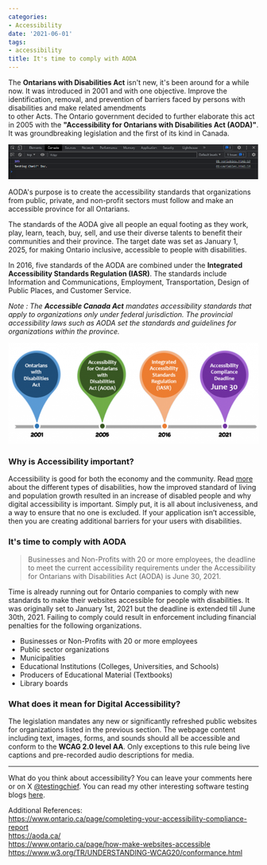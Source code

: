 ```yaml
---
categories:
- Accessibility
date: '2021-06-01'
tags:
- accessibility
title: It's time to comply with AODA
---
```


The **Ontarians with Disabilities Act** isn't new, it's been around for a
while now. It was introduced in 2001 and with one objective. Improve the
identification, removal, and prevention of barriers faced by persons with
disabilities and make related amendments  
to other Acts. The Ontario government decided to further elaborate this act in
2005 with the **"Accessibility for Ontarians with Disabilities Act (AODA)"**.
It was groundbreaking legislation and the first of its kind in Canada.

![aoda](/assets/img/posts/image-2.png)

AODA's purpose is to create the accessibility standards that organizations
from public, private, and non-profit sectors must follow and make an
accessible province for all Ontarians.

The standards of the AODA give all people an equal footing as they work, play,
learn, teach, buy, sell, and use their diverse talents to benefit their
communities and their province. The target date was set as January 1, 2025,
for making Ontario inclusive, accessible to people with disabilities.

In 2016, five standards of the AODA are combined under the **Integrated
Accessibility Standards Regulation (IASR)**. The standards include Information
and Communications, Employment, Transportation, Design of Public Places, and
Customer Service.

_Note : The **Accessible Canada Act** mandates accessibility standards that
apply to organizations only under federal jurisdiction. The provincial
accessibility laws such as AODA set the standards and guidelines for
organizations within the province._

![accessibility act ontario timeline](/assets/img/posts/image-1-1024x413.png)

### Why is Accessibility important?

Accessibility is good for both the economy and the community. Read [more
](https://skthetester.github.io/why-you-cant-skip-accessibility-testing/)about the
different types of disabilities, how the improved standard of living and
population growth resulted in an increase of disabled people and why digital
accessibility is important. Simply put, it is all about inclusiveness, and a
way to ensure that no one is excluded. If your application isn’t accessible,
then you are creating additional barriers for your users with disabilities.

### It's time to comply with AODA

> Businesses and Non-Profits with 20 or more employees, the deadline to meet
> the current accessibility requirements under the Accessibility for Ontarians
> with Disabilities Act (AODA) is June 30, 2021.

Time is already running out for Ontario companies to comply with new standards
to make their websites accessible for people with disabilities. It was
originally set to January 1st, 2021 but the deadline is extended till June
30th, 2021. Failing to comply could result in enforcement including financial
penalties for the following organizations.

  * Businesses or Non-Profits with 20 or more employees
  * Public sector organizations
  * Municipalities
  * Educational Institutions (Colleges, Universities, and Schools)
  * Producers of Educational Material (Textbooks)
  * Library boards

### What does it mean for Digital Accessibility?

The legislation mandates any new or significantly refreshed public websites
for organizations listed in the previous section. The webpage content
including text, images, forms, and sounds should all be accessible and conform
to the **WCAG 2.0 level AA**. Only exceptions to this rule being live captions
and pre-recorded audio descriptions for media.

* * *

What do you think about accessibility? You can leave your comments here or on
X [@testingchief](https://x.com/testingchief). You can read my
other interesting software testing blogs
[here](https://skthetester.github.io/).

Additional References:  
<https://www.ontario.ca/page/completing-your-accessibility-compliance-report>  
<https://aoda.ca/>  
<https://www.ontario.ca/page/how-make-websites-accessible>  
<https://www.w3.org/TR/UNDERSTANDING-WCAG20/conformance.html>